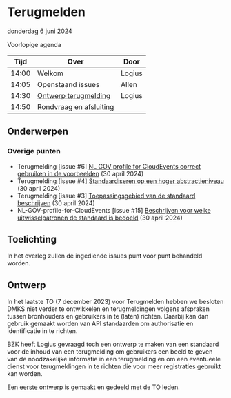 <!-----------------------------







   :warning: Dit bestand wordt automatisch gegenereerd.
   :warning: Handmatige toevoegingen worden overschreven.







----------------------------->
# Terugmelden

donderdag 6 juni 2024

Voorlopige agenda

|  Tijd  | Over                                         | Door   |
|--------|----------------------------------------------|--------|
|  14:00 | Welkom                                       | Logius |
|  14:05 | Openstaand issues                            | Allen |
|  14:30 | [Ontwerp terugmelding](https://github.com/Logius-standaarden/Terugmelding/tree/develop/Ontwerp)                         | Logius |
|  14:50 | Rondvraag en afsluiting                      |        |


## Onderwerpen

### Overige punten
* Terugmelding [issue #6] [NL GOV profile for CloudEvents correct gebruiken in de voorbeelden](https://github.com/Logius-standaarden/Terugmelding/issues/6) (30 april 2024)
* Terugmelding [issue #4] [Standaardiseren op een hoger abstractieniveau](https://github.com/Logius-standaarden/Terugmelding/issues/4) (30 april 2024)
* Terugmelding [issue #3] [Toepassingsgebied van de standaard beschrijven](https://github.com/Logius-standaarden/Terugmelding/issues/3) (30 april 2024)
* NL-GOV-profile-for-CloudEvents [issue #15] [Beschrijven voor welke uitwisselpatronen de standaard is bedoeld](https://github.com/Logius-standaarden/NL-GOV-profile-for-CloudEvents/issues/15) (30 april 2024)

## Toelichting


In het overleg zullen de ingediende issues punt voor punt behandeld worden.

## Ontwerp

In het laatste TO (7 december 2023) voor Terugmelden hebben we besloten DMKS niet 
verder te ontwikkelen en terugmeldingen volgens afspraken tussen bronhouders en gebruikers
in te (laten) richten. Daarbij kan dan gebruik gemaakt worden van API standaarden om 
authorisatie en identificatie in te richten.

BZK heeft Logius gevraagd toch een ontwerp te maken van een standaard voor de inhoud 
van een terugmelding om gebruikers een beeld te geven van de noodzakelijke informatie 
in een terugmelding en om een eventueele dienst voor terugmeldingen in te richten die
voor meer registraties gebruikt kan worden.

Een [eerste ontwerp](https://github.com/Logius-standaarden/Terugmelding/tree/develop/Ontwerp) 
is gemaakt en gedeeld met de TO leden. 
